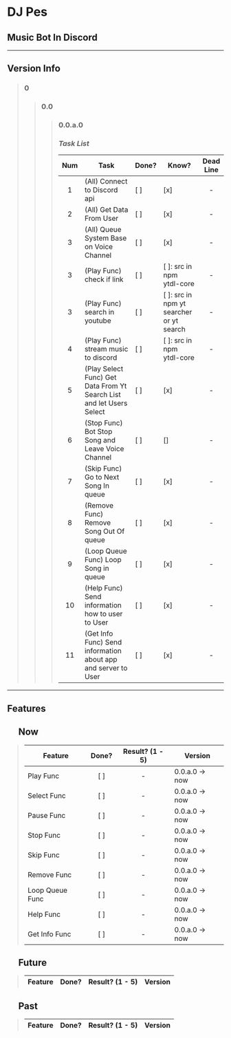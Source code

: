# **DJ Pes**
## Music Bot In Discord
---

## **Version Info**
> ### 0
> > ### 0.0
> > > ### **0.0.a.0**
> > > ### *Task List*
> > > | Num | Task | Done? | Know? | Dead Line |
> > > | :---: | --- | --- | --- | :---: |
> > > | 1 | (All) Connect to Discord api | [ ] | [x] | - |
> > > | 2 | (All) Get Data From User | [ ] | [x] | - |
> > > | 3 | (All) Queue System Base on Voice Channel | [ ] | [x] | - |
> > > | 3 | (Play Func) check if link | [ ] | [ ]: src in npm ytdl-core | - |
> > > | 3 | (Play Func) search in youtube | [ ] | [ ]: src in npm yt searcher or yt search | - |
> > > | 4 | (Play Func) stream music to discord | [ ] | [ ]: src in npm ytdl-core | - |
> > > | 5 | (Play Select Func) Get Data From Yt Search List and let Users Select | [ ] | [x] | - |
> > > | 6 | (Stop Func) Bot Stop Song and Leave Voice Channel | [ ] | [] | - |
> > > | 7 | (Skip Func) Go to Next Song In queue | [ ] | [x] | - |
> > > | 8 | (Remove Func) Remove Song Out Of queue | [ ] | [x] | - |
> > > | 9 | (Loop Queue Func) Loop Song in queue | [ ] | [x] | - |
> > > | 10 | (Help Func) Send information how to user to User | [ ] | [x] | - |
> > > | 11 | (Get Info Func) Send information about app and server to User | [ ] | [x] | - |
---
## **Features**
## &emsp; Now
> Feature | Done? | Result? (1 - 5) | Version |
> | --- | :---: | :---: | --- |
> | Play Func | [ ] | - | 0.0.a.0 &rarr; now |
> | Select Func | [ ] | - | 0.0.a.0 &rarr; now |
> | Pause Func | [ ] | - | 0.0.a.0 &rarr; now |
> | Stop Func | [ ] | - | 0.0.a.0 &rarr; now |
> | Skip Func | [ ] | - | 0.0.a.0 &rarr; now |
> | Remove Func | [ ] | - | 0.0.a.0 &rarr; now |
> | Loop Queue Func | [ ] | - | 0.0.a.0 &rarr; now |
> | Help Func | [ ] | - | 0.0.a.0 &rarr; now |
> | Get Info Func | [ ] | - | 0.0.a.0 &rarr; now |
## &emsp; Future
> Feature | Done? | Result? (1 - 5) | Version |
> | --- | :---: | :---: | --- |
## &emsp; Past
> Feature | Done? | Result? (1 - 5) | Version |
> | --- | :---: | :---: | --- |
